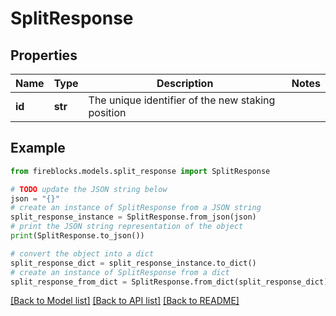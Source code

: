 # SplitResponse


## Properties

Name | Type | Description | Notes
------------ | ------------- | ------------- | -------------
**id** | **str** | The unique identifier of the new staking position | 

## Example

```python
from fireblocks.models.split_response import SplitResponse

# TODO update the JSON string below
json = "{}"
# create an instance of SplitResponse from a JSON string
split_response_instance = SplitResponse.from_json(json)
# print the JSON string representation of the object
print(SplitResponse.to_json())

# convert the object into a dict
split_response_dict = split_response_instance.to_dict()
# create an instance of SplitResponse from a dict
split_response_from_dict = SplitResponse.from_dict(split_response_dict)
```
[[Back to Model list]](../README.md#documentation-for-models) [[Back to API list]](../README.md#documentation-for-api-endpoints) [[Back to README]](../README.md)


